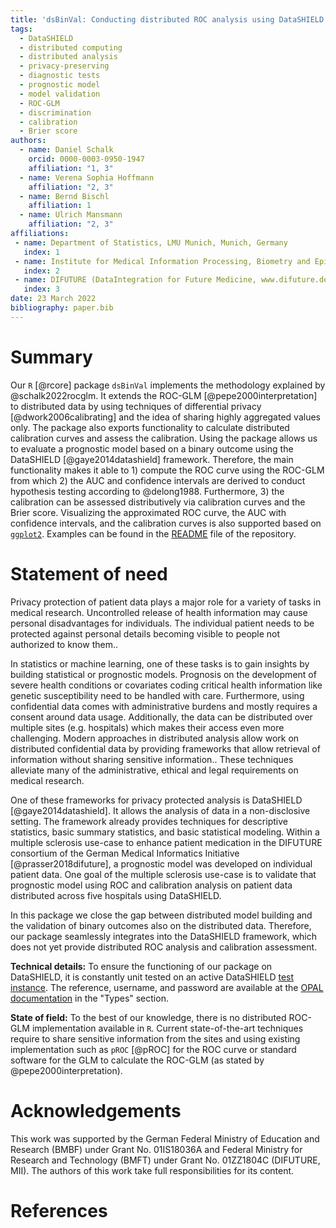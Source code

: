 ```yaml
---
title: 'dsBinVal: Conducting distributed ROC analysis using DataSHIELD'
tags:
  - DataSHIELD
  - distributed computing
  - distributed analysis
  - privacy-preserving
  - diagnostic tests
  - prognostic model
  - model validation
  - ROC-GLM
  - discrimination
  - calibration
  - Brier score
authors:
  - name: Daniel Schalk
    orcid: 0000-0003-0950-1947
    affiliation: "1, 3"
  - name: Verena Sophia Hoffmann
    affiliation: "2, 3"
  - name: Bernd Bischl
    affiliation: 1
  - name: Ulrich Mansmann
    affiliation: "2, 3"
affiliations:
 - name: Department of Statistics, LMU Munich, Munich, Germany
   index: 1
 - name: Institute for Medical Information Processing, Biometry and Epidemiology, LMU Munich, Munich, Germany
   index: 2
 - name: DIFUTURE (DataIntegration for Future Medicine, www.difuture.de), LMU Munich, Munich, Germany
   index: 3
date: 23 March 2022
bibliography: paper.bib
---
```


# Summary

Our `R` [@rcore] package `dsBinVal` implements the methodology explained by @schalk2022rocglm. It extends the ROC-GLM [@pepe2000interpretation] to distributed data by using techniques of differential privacy [@dwork2006calibrating] and the idea of sharing highly aggregated values only. The package also exports functionality to calculate distributed calibration curves and assess the calibration. Using the package allows us to evaluate a prognostic model based on a binary outcome using the DataSHIELD [@gaye2014datashield] framework. Therefore, the main functionality makes it able to 1) compute the ROC curve using the ROC-GLM from which 2) the AUC and confidence intervals are derived to conduct hypothesis testing according to @delong1988. Furthermore, 3) the calibration can be assessed distributively via calibration curves and the Brier score. Visualizing the approximated ROC curve, the AUC with confidence intervals, and the calibration curves is also supported based on [`ggplot2`](https://ggplot2.tidyverse.org/reference/ggplot.html). Examples can be found in the [README](https://github.com/difuture-lmu/dsBinVal) file of the repository.

# Statement of need

Privacy protection of patient data plays a major role for a variety of tasks in medical research. Uncontrolled release of health information may cause personal disadvantages for individuals. The individual patient needs to be protected against personal details becoming visible to people not authorized to know them..

In statistics or machine learning, one of these tasks is to gain insights by building statistical or prognostic models. Prognosis on the development of severe health conditions or covariates coding critical health information like genetic susceptibility need to be handled with care. Furthermore, using confidential data comes with administrative burdens and mostly requires a consent around data usage. Additionally, the data can be distributed over multiple sites (e.g. hospitals) which makes their access even more challenging. Modern approaches in distributed analysis allow work on distributed confidential data by providing frameworks that allow retrieval of information without sharing sensitive information.. These techniques alleviate many of the administrative, ethical and legal requirements on medical research.

One of these frameworks for privacy protected analysis is DataSHIELD [@gaye2014datashield]. It allows the analysis of data in a non-disclosive setting. The framework already provides techniques for descriptive statistics, basic summary statistics, and basic statistical modeling. Within a multiple sclerosis use-case to enhance patient medication in the DIFUTURE consortium of the German Medical Informatics Initiative [@prasser2018difuture], a prognostic model was developed on individual patient data. One goal of the multiple sclerosis use-case is to validate that prognostic model using ROC and calibration analysis on patient data distributed across five hospitals using DataSHIELD.

In this package we close the gap between distributed model building and the validation of binary outcomes also on the distributed data. Therefore, our package seamlessly integrates into the DataSHIELD framework, which does not yet provide distributed ROC analysis and calibration assessment.

__Technical details:__ To ensure the functioning of our package on DataSHIELD, it is constantly unit tested on an active DataSHIELD [test instance](opal-demo.obiba.org). The reference, username, and password are available at the [OPAL documentation](opaldoc.obiba.org/en/latest/resources.html) in the "Types" section.

__State of field:__ To the best of our knowledge, there is no distributed ROC-GLM implementation available in `R`. Current state-of-the-art techniques require to share sensitive information from the sites and using existing implementation such as `pROC` [@pROC] for the ROC curve or standard software for the GLM to calculate the ROC-GLM (as stated by @pepe2000interpretation).

# Acknowledgements

This work was supported by the German Federal Ministry of Education and Research (BMBF)
under Grant No. 01IS18036A and Federal Ministry for Research and Technology (BMFT) under
Grant No. 01ZZ1804C (DIFUTURE, MII). The authors of this work take full responsibilities
for its content.

# References

